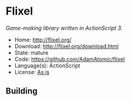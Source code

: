 # Flixel

_Game-making library written in ActionScript 3._

- Home: http://flixel.org/
- Download: http://flixel.org/download.html
- State: mature
- Code: https://github.com/AdamAtomic/flixel
- Language(s): ActionScript
- License: [As is](https://github.com/AdamAtomic/flixel/blob/master/license.txt)

## Building

